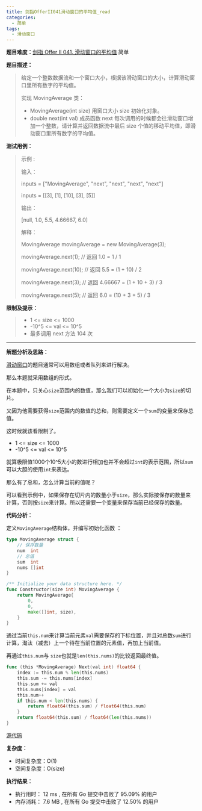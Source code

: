 ```yaml
---
title: 剑指OfferII041滑动窗口的平均值_read
categories:
  - 简单
tags:
  - 滑动窗口
---
```


**题目难度：**[剑指 Offer II 041. 滑动窗口的平均值](https://leetcode.cn/problems/qIsx9U/) 简单

**题目描述：**

> 给定一个整数数据流和一个窗口大小，根据该滑动窗口的大小，计算滑动窗口里所有数字的平均值。
>
> 实现 MovingAverage 类：
>
> - MovingAverage(int size) 用窗口大小 size 初始化对象。
> - double next(int val) 成员函数 next 每次调用的时候都会往滑动窗口增加一个整数，请计算并返回数据流中最后 size 个值的移动平均值，即滑动窗口里所有数字的平均值。

**测试用例：**

> 示例 :
>
> 输入：
> 
> inputs = ["MovingAverage", "next", "next", "next", "next"]
> 
> inputs = [[3], [1], [10], [3], [5]]
> 
> 输出：
> 
> [null, 1.0, 5.5, 4.66667, 6.0]
>
> 
> 解释：
> 
> MovingAverage movingAverage = new MovingAverage(3);
> 
> movingAverage.next(1); // 返回 1.0 = 1 / 1
> 
> movingAverage.next(10); // 返回 5.5 = (1 + 10) / 2
> 
> movingAverage.next(3); // 返回 4.66667 = (1 + 10 + 3) / 3
> 
> movingAverage.next(5); // 返回 6.0 = (10 + 3 + 5) / 3


**限制及提示：**
> - 1 <= size <= 1000
> - -10^5 <= val <= 10^5
> - 最多调用 next 方法 104 次

---
**解题分析及思路：**

[滑动窗口](../method/window.md)的题目通常可以用数组或者队列来进行解决。

那么本题就采用数组的形式。

在本题中，只关心`size`范围内的数值，那么我们可以初始化一个大小为`size`的切片。

又因为他需要获得`size`范围内的数值的总和，则需要定义一个`sum`的变量来保存总值。

这时候就该看限制了。
- 1 <= size <= 1000
- -10^5 <= val <= 10^5

就算极限值1000个10^5大小的数进行相加也并不会超过`int`的表示范围，所以`sum`可以大胆的使用`int`来表达。

那么有了总和，怎么计算当前的值呢？

可以看到示例中，如果保存在切片内的数量小于`size`，那么实际按保存的数量来计算，否则按`size`来计算。所以还需要一个变量来保存当前已经保存的数量。


**代码分析：**

定义`MovingAverage`结构体，并编写初始化函数 ：
```go
type MovingAverage struct {
	// 保存数量
	num  int
	// 总值
	sum  int
	nums []int
}

/** Initialize your data structure here. */
func Constructor(size int) MovingAverage {
	return MovingAverage{
		0,
		0,
		make([]int, size),
	}
}
```

通过当前`this.num`来计算当前元素`val`需要保存的下标位置，并且对总数`sum`进行计算，淘汰（减去）上一个待在当前位置的元素值，再加上当前值。

再通过`this.num`与 `size`也就是`len(this.nums)`的比较返回最终值。
```go
func (this *MovingAverage) Next(val int) float64 {
	index := this.num % len(this.nums)
	this.sum -= this.nums[index]
	this.sum += val
	this.nums[index] = val
	this.num++
	if this.num < len(this.nums) {
		return float64(this.sum) / float64(this.num)
	}
	return float64(this.sum) / float64(len(this.nums))
}
```


[源代码](https://github.com/lomtom/algorithm-go/blob/main/leetcode/offer041/剑指OfferII041滑动窗口的平均值_test.go)

**复杂度：**
- 时间复杂度：O(1)
- 空间复杂度：O(size)

**执行结果：**

- 执行用时： 12 ms , 在所有 Go 提交中击败了 95.09% 的用户
- 内存消耗： 7.6 MB , 在所有 Go 提交中击败了 12.50% 的用户

